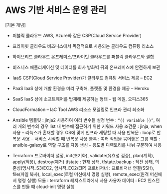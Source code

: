 # AWS 기반 서비스 운영 관리

[기본 개념]

-	퍼블릭 클라우드
AWS, Azure와 같은 CSP(Cloud Service Provider)

-	프라이빗 클라우드
비즈니스에서 독점적으로 사용되는 클라우드 컴퓨팅 리소스

-	하이브리드 클라우드
온프레미스/프라이빗 클라우드를 퍼블릭 클라우드와 결합
  - 비즈니스 애플리케이션 및 데이터를 회사 방화벽 뒤의 온프레미스에 안전하게 보관

-	IaaS
CSP(Cloud Service Provider)가 클라우드 컴퓨팅 서비스 제공 – EC2

-	PaaS
IaaS 상에 개발 환경을 미리 구축해, 플랫폼 및 환경을 제공 – Heroku

-	SaaS
IaaS 상에 소프트웨어를 탑재해 제공하는 형태 – 웹 메일, 오피스365

-	CloudFormation – IaC Tool
AWS 리소스 모델링로 인프라 관리 최소화

-	Ansible
템플릿 : jinja2 사용하여 여러 변수들 설정
변수 : `“{{ variable }}”`, 여러 개의 변수의 경우 list 내 변수에 접근하기 위한 키워드 사용
조건문 : jinja, when 사용 – 리눅스가 혼재할 경우 OS에 맞게 인프라 세팅할 때 사용
반복문 : loop로 반복문 사용 – 서비스 시작할 때 반복문 사용
블록 : 여러 작업을 묶어놓은 그룹
역할 : ansible-galaxy로 역할 구조를 자동 생성 – 용도별 디렉토리를 나눠 구분하여 사용

-	Terraform
프로바이더 설정, init(초기화), validate(유효성 검증), plan(계획), apply(적용), destroy(제거)
tfstate : 현재 상태, tfstate.backup : 직전 상태, 의존성(명시적_S3/EC2, 암시적_EC2/EIP)
프로비저너 : 프로비저너 연결(SSH), file(파일 복사), local_exec(로컬 머신에서 명령 실행), remote_exec(원격 머신에서 명령 실행)
모듈 : terraform 레지스트리에서 사용
사용자 데이터 : EC2 인스턴스를 만들 때 cloud-init 명령 실행
